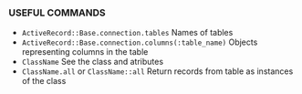 ### USEFUL COMMANDS 
- `ActiveRecord::Base.connection.tables` Names of tables  
- `ActiveRecord::Base.connection.columns(:table_name)` Objects representing columns in the table  
- `ClassName` See the class and atributes  
- `ClassName.all` or `ClassName::all` Return records from table as instances of the class  
